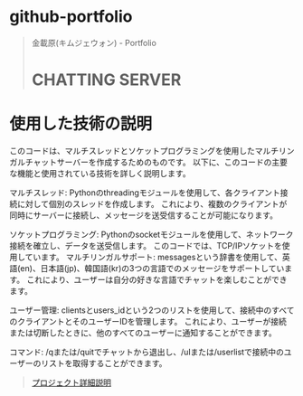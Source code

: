 # github-portfolio

> 金載原(キムジェウォン) -  Portfolio
>
># CHATTING SERVER

# 使用した技術の説明

このコードは、マルチスレッドとソケットプログラミングを使用したマルチリンガルチャットサーバーを作成するためのものです。
以下に、このコードの主要な機能と使用されている技術を詳しく説明します。

マルチスレッド: Pythonのthreadingモジュールを使用して、各クライアント接続に対して個別のスレッドを作成します。
              これにより、複数のクライアントが同時にサーバーに接続し、メッセージを送受信することが可能になります。

ソケットプログラミング: Pythonのsocketモジュールを使用して、ネットワーク接続を確立し、データを送受信します。
                      このコードでは、TCP/IPソケットを使用しています。
マルチリンガルサポート: messagesという辞書を使用して、英語(en)、日本語(jp)、韓国語(kr)の3つの言語でのメッセージをサポートしています。
                      これにより、ユーザーは自分の好きな言語でチャットを楽しむことができます。

ユーザー管理: clientsとusers_idという2つのリストを使用して、接続中のすべてのクライアントとそのユーザーIDを管理します。
            これにより、ユーザーが接続または切断したときに、他のすべてのユーザーに通知することができます。

コマンド: /qまたは/quitでチャットから退出し、/ulまたは/userlistで接続中のユーザーのリストを取得することができます。

> [プロジェクト詳細説明](https://github.com/kimphysicsman/retro_main)